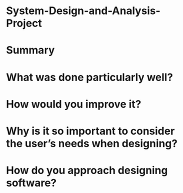 # System-Design-and-Analysis-Project

# Summary

# What was done particularly well?

# How would you improve it?

# Why is it so important to consider the user’s needs when designing?

# How do you approach designing software?
